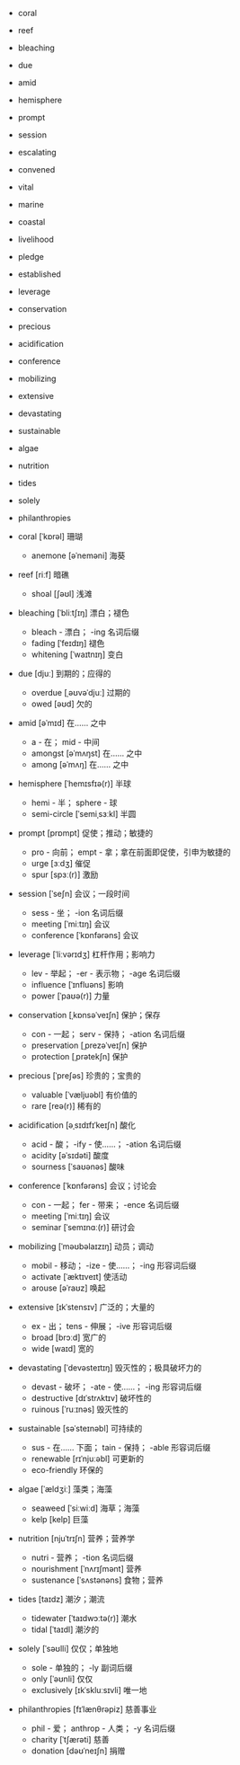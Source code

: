 
- coral
- reef
- bleaching
- due
- amid
- hemisphere
- prompt
- session
- escalating
- convened
- vital
- marine
- coastal
- livelihood
- pledge
- established
- leverage
- conservation
- precious
- acidification
- conference
- mobilizing
- extensive
- devastating 
- sustainable
- algae
- nutrition
- tides
- solely
- philanthropies





- coral [ˈkɒrəl] 珊瑚
    - anemone [əˈneməni] 海葵
- reef [riːf] 暗礁
    - shoal [ʃəʊl] 浅滩
- bleaching [ˈbliːtʃɪŋ] 漂白；褪色
    - bleach - 漂白； -ing 名词后缀
    - fading [ˈfeɪdɪŋ] 褪色
    - whitening [ˈwaɪtnɪŋ] 变白
- due [djuː] 到期的；应得的
    - overdue [ˌəʊvəˈdjuː] 过期的
    - owed [əʊd] 欠的
- amid [əˈmɪd] 在…… 之中
    - a - 在； mid - 中间
    - amongst [əˈmʌŋst] 在…… 之中
    - among [əˈmʌŋ] 在…… 之中
- hemisphere [ˈhemɪsfɪə(r)] 半球
    - hemi - 半； sphere - 球
    - semi-circle [ˈsemiˌsɜːkl] 半圆
- prompt [prɒmpt] 促使；推动；敏捷的
    - pro - 向前； empt - 拿；拿在前面即促使，引申为敏捷的
    - urge [ɜːdʒ] 催促
    - spur [spɜː(r)] 激励
- session [ˈseʃn] 会议；一段时间
    - sess - 坐； -ion 名词后缀
    - meeting [ˈmiːtɪŋ] 会议
    - conference [ˈkɒnfərəns] 会议
- leverage [ˈliːvərɪdʒ] 杠杆作用；影响力
    - lev - 举起； -er - 表示物； -age 名词后缀
    - influence [ˈɪnfluəns] 影响
    - power [ˈpaʊə(r)] 力量
- conservation [ˌkɒnsəˈveɪʃn] 保护；保存
    - con - 一起； serv - 保持； -ation 名词后缀
    - preservation [ˌprezəˈveɪʃn] 保护
    - protection [ˌprətekʃn] 保护
- precious [ˈpreʃəs] 珍贵的；宝贵的
    - valuable [ˈvæljuəbl] 有价值的
    - rare [reə(r)] 稀有的
- acidification [əˌsɪdɪfɪˈkeɪʃn] 酸化
    - acid - 酸； -ify - 使……； -ation 名词后缀
    - acidity [əˈsɪdəti] 酸度
    - sourness [ˈsaʊənəs] 酸味
- conference [ˈkɒnfərəns] 会议；讨论会
    - con - 一起； fer - 带来； -ence 名词后缀
    - meeting [ˈmiːtɪŋ] 会议
    - seminar [ˈsemɪnɑː(r)] 研讨会
- mobilizing [ˈməʊbəlaɪzɪŋ] 动员；调动
    - mobil - 移动； -ize - 使……； -ing 形容词后缀
    - activate [ˈæktɪveɪt] 使活动
    - arouse [əˈraʊz] 唤起
- extensive [ɪkˈstensɪv] 广泛的；大量的
    - ex - 出； tens - 伸展； -ive 形容词后缀
    - broad [brɔːd] 宽广的
    - wide [waɪd] 宽的
- devastating [ˈdevəsteɪtɪŋ] 毁灭性的；极具破坏力的
    - devast - 破坏； -ate - 使……； -ing 形容词后缀
    - destructive [dɪˈstrʌktɪv] 破坏性的
    - ruinous [ˈruːɪnəs] 毁灭性的
- sustainable [səˈsteɪnəbl] 可持续的
    - sus - 在…… 下面； tain - 保持； -able 形容词后缀
    - renewable [rɪˈnjuːəbl] 可更新的
    - eco-friendly 环保的
- algae [ˈældʒiː] 藻类；海藻
    - seaweed [ˈsiːwiːd] 海草；海藻
    - kelp [kelp] 巨藻
- nutrition [njuˈtrɪʃn] 营养；营养学
    - nutri - 营养； -tion 名词后缀
    - nourishment [ˈnʌrɪʃmənt] 营养
    - sustenance [ˈsʌstənəns] 食物；营养
- tides [taɪdz] 潮汐；潮流
    - tidewater [ˈtaɪdwɔːtə(r)] 潮水
    - tidal [ˈtaɪdl] 潮汐的
- solely [ˈsəʊlli] 仅仅；单独地
    - sole - 单独的； -ly 副词后缀
    - only [ˈəʊnli] 仅仅
    - exclusively [ɪkˈskluːsɪvli] 唯一地
- philanthropies [fɪˈlænθrəpiz] 慈善事业
    - phil - 爱； anthrop - 人类； -y 名词后缀
    - charity [ˈtʃærəti] 慈善
    - donation [dəʊˈneɪʃn] 捐赠